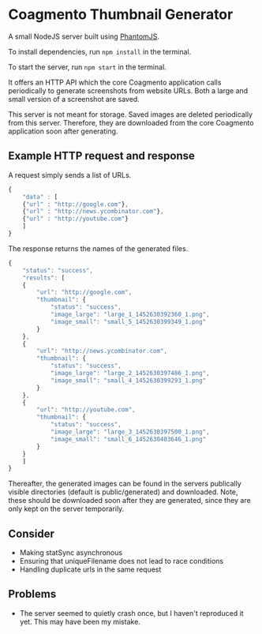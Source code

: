 # Coagmento Thumbnail Generator #
A small NodeJS server built using [PhantomJS](http://phantomjs.org/).

To install dependencies, run `npm install` in the terminal.

To start the server, run `npm start` in the terminal.

It offers an HTTP API which the core Coagmento application calls periodically to generate
screenshots from website URLs. Both a large and small version of a screenshot are saved.

This server is not meant for storage. Saved images are deleted periodically from this server. 
Therefore, they are downloaded from the core Coagmento application soon after generating.

## Example HTTP request and response ##
A request simply sends a list of URLs.
```javascript
{
	"data" : [
	{"url" : "http://google.com"},
	{"url" : "http://news.ycombinator.com"},
	{"url" : "http://youtube.com"}
	]
}
```

The response returns the names of the generated files.
```javascript
{
	"status": "success",
	"results": [
	{
		"url": "http://google.com",
		"thumbnail": {
			"status": "success",
			"image_large": "large_1_1452630392360_1.png",
			"image_small": "small_5_1452630399349_1.png"
		}
	},
	{
		"url": "http://news.ycombinator.com",
		"thumbnail": {
			"status": "success",
			"image_large": "large_2_1452630397486_1.png",
			"image_small": "small_4_1452630399293_1.png"
		}
	},
	{
		"url": "http://youtube.com",
		"thumbnail": {
			"status": "success",
			"image_large": "large_3_1452630397500_1.png",
			"image_small": "small_6_1452630403646_1.png"
		}
	}
	]
}
```

Thereafter, the generated images can be found in the servers publically visible directories
(default is public/generated) and downloaded. Note, these should be downloaded soon after
they are generated, since they are only kept on the server temporarily.

## Consider ##
- Making statSync asynchronous
- Ensuring that uniqueFilename does not lead to race conditions
- Handling duplicate urls in the same request

## Problems ##
- The server seemed to quietly crash once, but I haven't reproduced it yet. 
This may have been my mistake.
